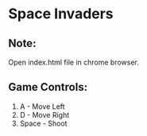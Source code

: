 # Space Invaders

## Note:
Open index.html file in chrome browser.

## Game Controls:
1) A - Move Left 
2) D - Move Right
3) Space - Shoot

